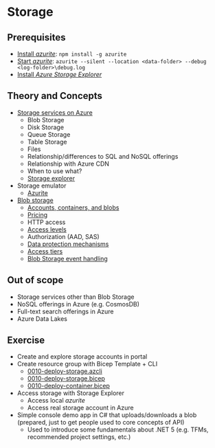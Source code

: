 # Storage

## Prerequisites

* [Install *azurite*](https://github.com/Azure/Azurite#npm): `npm install -g azurite`
* [Start *azurite*](https://github.com/Azure/Azurite#npm): `azurite --silent --location <data-folder> --debug <log-folder>\debug.log`
* [Install *Azure Storage Explorer*](https://azure.microsoft.com/en-us/features/storage-explorer/)

## Theory and Concepts

* [Storage services on Azure](https://docs.microsoft.com/en-us/azure/?product=storage)
  * Blob Storage
  * Disk Storage
  * Queue Storage
  * Table Storage
  * Files
  * Relationship/differences to SQL and NoSQL offerings
  * Relationship with Azure CDN
  * When to use what?
  * [Storage explorer](https://docs.microsoft.com/en-us/azure/vs-azure-tools-storage-manage-with-storage-explorer)
* Storage emulator
  * [Azurite](https://github.com/azure/azurite)
* [Blob storage](https://docs.microsoft.com/en-us/azure/storage/blobs/storage-blobs-overview)
  * [Accounts, containers, and blobs](https://docs.microsoft.com/en-us/azure/storage/blobs/storage-blobs-introduction)
  * [Pricing](https://azure.microsoft.com/en-us/pricing/details/storage/)
  * HTTP access
  * [Access levels](https://docs.microsoft.com/en-us/azure/storage/blobs/anonymous-read-access-configure)
  * Authorization (AAD, SAS)
  * [Data protection mechanisms](https://docs.microsoft.com/en-us/azure/storage/blobs/data-protection-overview)
  * [Access tiers](https://docs.microsoft.com/en-us/azure/storage/blobs/storage-blob-storage-tiers)
  * [Blob Storage event handling](https://docs.microsoft.com/en-us/azure/storage/blobs/storage-blob-event-overview)

## Out of scope

* Storage services other than Blob Storage
* NoSQL offerings in Azure (e.g. CosmosDB)
* Full-text search offerings in Azure
* Azure Data Lakes

## Exercise

* Create and explore storage accounts in portal
* Create resource group with Bicep Template + CLI
  * [0010-deploy-storage.azcli](0010-deploy-storage.azcli)
  * [0010-deploy-storage.bicep](0010-deploy-storage.bicep)
  * [0010-deploy-container.bicep](0010-deploy-container.bicep)
* Access storage with Storage Explorer
  * Access local *azurite*
  * Access real storage account in Azure
* Simple console demo app in C# that uploads/downloads a blob (prepared, just to get people used to core concepts of API)
  * Used to introduce some fundamentals about .NET 5 (e.g. TFMs, recommended project settings, etc.)
